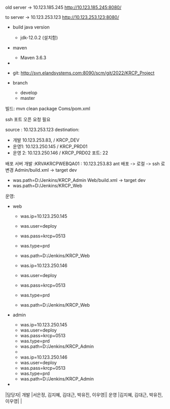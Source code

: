 old server -> 10.123.185.245 
http://10.123.185.245:8080/

to server ->  10.123.253.123
http://10.123.253.123:8080/ 

- build java version 
	- jdk-12.0.2 (설치함)
- maven
	- Maven 3.6.3
- 

- git: http://svn.elandsystems.com:8090/scm/git/2022/KRCP_Project 
- branch
	- develop
	- master

빌드: mvn clean package
Coms/pom.xml 


ssh 포트 오픈 요청 필요

source : 10.123.253.123
destination: 
- 개발 10.123.253.83, / KRCP_DEV
- 운영1: 10.123.250.145 / KRCP_PRD01
- 운영 2: 10.123.250.146 / KRCP_PRD02
포트: 22



배포 서버
개발 :KRVAKRCPWEBQA01 : 10.123.253.83
ant 배포 -> 로컬 -> ssh 로 변경
Admin/build.xml -> target dev
- was.path=D:/Jenkins/KRCP_Admin
Web/build.xml -> target dev
- was.path=D:/Jenkins/KRCP_Web



운영:
- web
	- was.ip=10.123.250.145
	- was.user=deploy
	- was.pass=krcp+0513
	- was.type=prd
	- was.path=D:/Jenkins/KRCP_Web
	
	- was.ip=10.123.250.146
	- was.user=deploy
	- was.pass=krcp+0513
	- was.type=prd
	- was.path=D:/Jenkins/KRCP_Web
	
- admin
	- was.ip=10.123.250.145
	- was.user=deploy
	- was.pass=krcp+0513
	- was.type=prd
	- was.path=D:/Jenkins/KRCP_Admin
	-
	- was.ip=10.123.250.146
	- was.user=deploy
	- was.pass=krcp+0513
	- was.type=prd
	- was.path=D:/Jenkins/KRCP_Admin
- 

|담당자|
개발 |서은정, 김지혜, 김대근, 박유진, 이우영||
운영 |김지혜, 김대근, 박유진, 이우영|   |